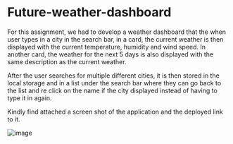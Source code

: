 # Future-weather-dashboard

For this assignment, we had to develop a weather dashboard that the when user types in a city in the search bar, in a card, the current weather is then displayed with the current temperature, humidity and wind speed. In another card, the weather for the next 5 days is also displayed with the same description as the current weather. 

After the user searches for multiple different cities, it is then stored in the local storage and in a list under the search bar where they can go back to the list and re click on the name if the city displayed instead of having to type it in again.

Kindly find attached a screen shot of the application and the deployed link to it. 

![image](https://user-images.githubusercontent.com/76731133/115159140-6253d100-a09a-11eb-9e48-011848ee59d7.png)
